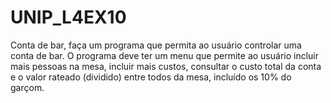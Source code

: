 # UNIP_L4EX10
Conta de bar, faça um programa que permita ao usuário controlar uma conta de bar. O programa deve ter um menu que permite ao usuário incluir mais pessoas na mesa, incluir mais custos, consultar o custo total da conta e o valor rateado (dividido) entre todos da mesa, incluído os 10% do garçom. 
